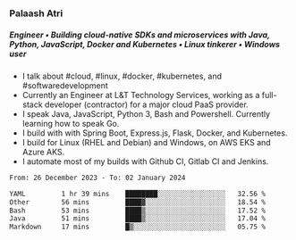### Palaash Atri

##### Engineer • Building cloud-native SDKs and microservices with Java, Python, JavaScript, Docker and Kubernetes • Linux tinkerer • Windows user

- I talk about #cloud, #linux, #docker, #kubernetes, and #softwaredevelopment
- Currently an Engineer at L&T Technology Services, working as a full-stack developer (contractor) for a major cloud PaaS provider.
- I speak Java, JavaScript, Python 3, Bash and Powershell. Currently learning how to speak Go.
- I build with with Spring Boot, Express.js, Flask, Docker, and Kubernetes.
- I build for Linux (RHEL and Debian) and Windows, on AWS EKS and Azure AKS.
- I automate most of my builds with Github CI, Gitlab CI and Jenkins.

<!--
**palaashatri/palaashatri** is a ✨ _special_ ✨ repository because its `README.md` (this file) appears on your GitHub profile.

Here are some ideas to get you started:

- 🔭 I’m currently working on ...
- 🌱 I’m currently learning ...
- 👯 I’m looking to collaborate on ...
- 🤔 I’m looking for help with ...
- 💬 Ask me about ...
- 📫 How to reach me: ...
- 😄 Pronouns: ...
- ⚡ Fun fact: ...
-->

<!--START_SECTION:waka-->

```txt
From: 26 December 2023 - To: 02 January 2024

YAML         1 hr 39 mins    ████████░░░░░░░░░░░░░░░░░   32.56 %
Other        56 mins         ████▓░░░░░░░░░░░░░░░░░░░░   18.54 %
Bash         53 mins         ████▒░░░░░░░░░░░░░░░░░░░░   17.52 %
Java         51 mins         ████▒░░░░░░░░░░░░░░░░░░░░   17.04 %
Markdown     17 mins         █▒░░░░░░░░░░░░░░░░░░░░░░░   05.75 %
```

<!--END_SECTION:waka-->
